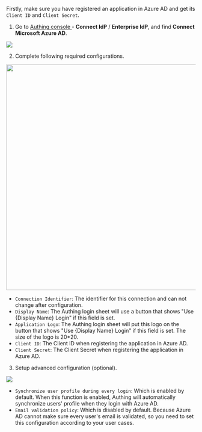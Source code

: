 <IntegrationDetailCard :title="`Setup the Configuration of the Azure AD Application in ${$localeConfig.brandName}`">

Firstly, make sure you have registered an application in Azure AD and get its `Client ID` and `Client Secret`.

1. Go to [Authing console ](https://console.authing.cn/console/userpool) - **Connect IdP** / **Enterprise IdP**, and find **Connect Microsoft Azure AD**.

![](https://cdn.authing.cn/blog/20201105142425.png)

2. Complete following required configurations.

<img src="https://cdn.authing.cn/blog/20201105143059.png" height="600px"></img>

- `Connection Identifier`: The identifier for this connection and can not change after configuration.
- `Display Name`: The Authing login sheet will use a button that shows "Use {Display Name} Login" if this field is set.
- `Application Logo`: The Authing login sheet will put this logo on the button that shows "Use {Display Name} Login" if this field is set. The size of the logo is 20\*20.
- `Client ID`: The Client ID when registering the application in Azure AD.
- `Client Secret`: The Client Secret when registering the application in Azure AD.

3. Setup advanced configuration (optional).

![](https://cdn.authing.cn/blog/20201105143919.png)

- `Synchronize user profile during every login`: Which is enabled by default. When this function is enabled, Authing will automatically synchronize users' profile when they login with Azure AD.
- `Email validation policy`: Which is disabled by default. Because Azure AD cannot make sure every user's email is validated, so you need to set this configuration according to your user cases.

</IntegrationDetailCard>

